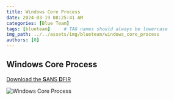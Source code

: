 ```yaml
---
title: Windows Core Process
date: 2024-03-19 08:25:41 AM
categories: [Blue Team]
tags: [blueteam]     # TAG names should always be lowercase
img_path: ../../assets/img/blueteam/windows_core_process
authors: [0]
---
```


## Windows Core Process


[Download the **S**ANS **D**FIR](/assets/pdf/windows_core_process/sans_dfir.pdf)

![Windows Core Process](processes.png)
	
